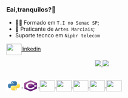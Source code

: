 ### Eai,tranquilos?🤙

- 👨‍💻 Formado em ```T.I no Senac SP```;
- 🥋 Praticante de ```Artes Marciais```;
- Suporte tecnco em ```Nipbr telecom```

<img align="center"  height="30" width="40" src="https://cdn.jsdelivr.net/gh/devicons/devicon/icons/linkedin/linkedin-original.svg" />[linkedin](https://www.linkedin.com/in/carlos-eduardo-pereira-almeida-251b03239/) <br>

<div align="center">
  <a href="https://github.com/carlospalmeida">
  <img height="180em" src="https://github-readme-stats.vercel.app/api?username=carlospalmeida&show_icons=&theme=dark&include_all_commits=true&count_private=true"/>
  <img height="180em" src="https://github-readme-stats.vercel.app/api/top-langs/?username=carlospalmeida&layout=compact&langs_count=7&theme=dark"/>
</div>
<div style="display: inline_block"><br>

<div style="display: inline_block"><br>
  <img align="center" alt="Rafa-Python" height="30" width="40" src="https://raw.githubusercontent.com/devicons/devicon/master/icons/python/python-original.svg"> 
  <img align="center" alt="Rafa-Csharp" height="30" width="40" src="https://raw.githubusercontent.com/devicons/devicon/master/icons/csharp/csharp-original.svg"> 
  <img align="center"  height="30" width="40"src="https://cdn.jsdelivr.net/gh/devicons/devicon/icons/postgresql/postgresql-original.svg" />
  <img align="center"  height="30" width="40"src="https://cdn.jsdelivr.net/gh/devicons/devicon/icons/html5/html5-original.svg" />
  <img align="center"  height="30" width="40"src="https://cdn.jsdelivr.net/gh/devicons/devicon/icons/css3/css3-original.svg" />
  <img align="center"  height="30" width="40"src="https://cdn.jsdelivr.net/gh/devicons/devicon/icons/javascript/javascript-original.svg" />
  <img align="center"  height="30" width="40"src="https://cdn.jsdelivr.net/gh/devicons/devicon/icons/php/php-original.svg"/>
</div>

